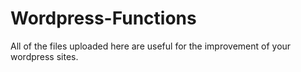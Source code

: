 # Wordpress-Functions
All of the files uploaded here are useful for the improvement of your wordpress sites.

